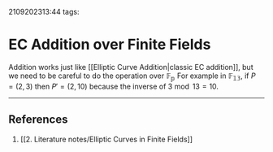 2109202313:44
tags: 
# EC Addition over Finite Fields

Addition works just like [[Elliptic Curve Addition|classic EC addition]], but we need to be careful to do the operation over $\mathbb{F_p}$
For example in $\mathbb{F_{13}}$, if $P=(2,3)\text{ then }P'=(2,10)$ because the inverse of $3\bmod 13=10$.

---
## References
1. [[2. Literature notes/Elliptic Curves in Finite Fields]]